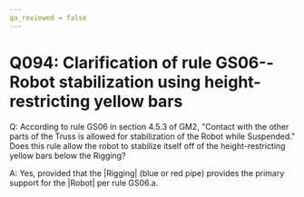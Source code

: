 ```yaml
---
qa_reviewed = false
---
```


# Q094: Clarification of rule GS06--Robot stabilization using height-restricting yellow bars

Q: According to rule GS06 in section 4.5.3 of GM2, "Contact with the other parts of the Truss is allowed for stabilization of the Robot while Suspended." Does this rule allow the robot to stabilize itself off of the height-restricting yellow bars below the Rigging?

A: Yes, provided that the |Rigging| (blue or red pipe) provides the primary support for the |Robot| per rule GS06.a.